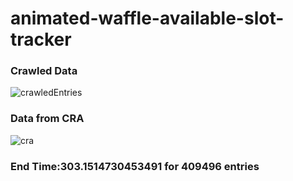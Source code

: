 # animated-waffle-available-slot-tracker
### Crawled Data
![crawledEntries](https://i.ibb.co/j8xqPff/csvfile.png)
### Data from CRA
![cra](https://i.ibb.co/sJ3c1tB/cra.png)

### End Time:303.1514730453491 for 409496 entries
